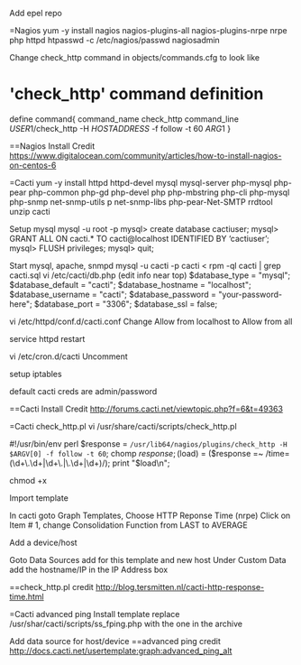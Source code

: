 Add epel repo

=Nagios
yum -y install nagios nagios-plugins-all nagios-plugins-nrpe nrpe php httpd 
htpasswd -c /etc/nagios/passwd nagiosadmin

Change check_http command in objects/commands.cfg to look like
# 'check_http' command definition
define command{
        command_name    check_http
        command_line    $USER1$/check_http -H $HOSTADDRESS$ -f follow -t 60 $ARG1$
        }

==Nagios Install Credit
https://www.digitalocean.com/community/articles/how-to-install-nagios-on-centos-6

=Cacti
yum -y install httpd httpd-devel mysql mysql-server php-mysql php-pear php-common php-gd php-devel php php-mbstring php-cli php-mysql php-snmp net-snmp-utils p net-snmp-libs php-pear-Net-SMTP rrdtool unzip cacti

Setup mysql
mysql -u root -p
mysql> create database cactiuser;
mysql> GRANT ALL ON cacti.* TO cacti@localhost IDENTIFIED BY ‘cactiuser’;
mysql> FLUSH privileges;
mysql> quit;

Start mysql, apache, snmpd
mysql -u cacti -p cacti < rpm -ql cacti | grep cacti.sql
vi /etc/cacti/db.php (edit info near top)
$database_type = "mysql";
$database_default = "cacti";
$database_hostname = "localhost";
$database_username = "cacti";
$database_password = "your-password-here";
$database_port = "3306";
$database_ssl = false;

vi /etc/httpd/conf.d/cacti.conf
Change Allow from localhost to Allow from all

service httpd restart

vi /etc/cron.d/cacti
Uncomment

setup iptables

default cacti creds are admin/password

==Cacti Install Credit
http://forums.cacti.net/viewtopic.php?f=6&t=49363

=Cacti check_http.pl
vi /usr/share/cacti/scripts/check_http.pl

#!/usr/bin/env perl
$response = `/usr/lib64/nagios/plugins/check_http -H $ARGV[0] -f follow -t 60`;
chomp $response;
($load) = ($response =~ /time=(\d+\.\d+|\d+\.|\.\d+|\d+)/);
print "$load\n";

chmod +x

Import template 

In cacti goto Graph Templates, Choose HTTP Reponse Time (nrpe)
Click on Item # 1, change Consolidation Function from LAST to AVERAGE

Add a device/host

Goto Data Sources add for this template and new host
Under Custom Data add the hostname/IP in the IP Address box

==check_http.pl credit
http://blog.tersmitten.nl/cacti-http-response-time.html

=Cacti advanced ping
Install template
replace /usr/shar/cacti/scripts/ss_fping.php with the one in the archive

Add data source for host/device
==advanced ping credit
http://docs.cacti.net/usertemplate:graph:advanced_ping_alt
